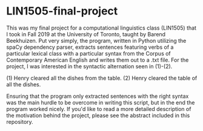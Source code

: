 # LIN1505-final-project

This was my final project for a computational linguistics class (LIN1505) that I took in Fall 2019 at the University of Toronto, taught by Barend Beekhuizen. Put very simply, the program, written in Python utilizing the spaCy dependency parser, extracts sentences featuring verbs of a particular lexical class with a particular syntax from the Corpus of Contemporary American English and writes them out to a .txt file. For the project, I was interested in the syntactic alternation seen in (1)-(2). 

(1) Henry cleared all the dishes from the table.
(2) Henry cleared the table of all the dishes.

Ensuring that the program only extracted sentences with the right syntax was the main hurdle to be overcome in writing this script, but in the end the program worked nicely. If you'd like to read a more detailed description of the motivation behind the project, please see the abstract included in this repository. 
